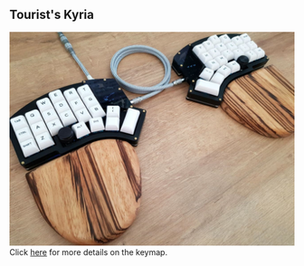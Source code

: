 ## Tourist's Kyria
![](images/kyriaimg1.jpg)
Click [here](https://github.com/NicolasCvdn/Kyria/blob/master/md/keymap.md4) for more details on the keymap.
